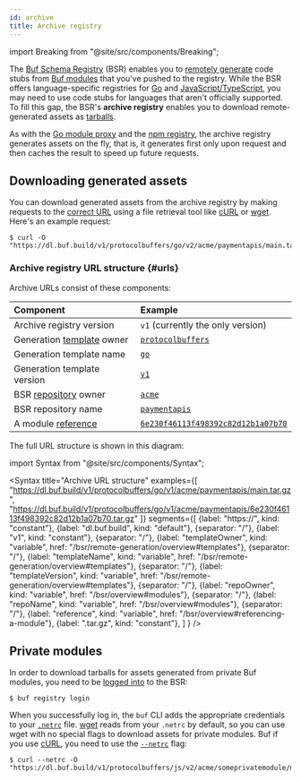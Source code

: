 ```yaml
---
id: archive
title: Archive registry
---
```


import Breaking from "@site/src/components/Breaking";

<Breaking 
  feature="The archive registry"
  version="alpha"
/>

The [Buf Schema Registry](../../bsr/overview.md) (BSR) enables you to [remotely generate](../remote-generation/overview.md) code stubs from [Buf modules](../../bsr/overview.md#modules) that you've pushed to the registry. While the BSR offers language-specific registries for [Go](go.md) and [JavaScript/TypeScript](js.md), you may need to use code stubs for languages that aren't officially supported. To fill this gap, the BSR's **archive registry** enables you to download remote-generated assets as [tarballs][tar].

As with the [Go module proxy](go.md) and the [npm registry](js.md), the archive registry generates assets on the fly, that is, it generates first only upon request and then caches the result to speed up future requests.

## Downloading generated assets

You can download generated assets from the archive registry by making requests to the [correct URL](#urls) using a file retrieval tool like [cURL] or [wget]. Here's an example request:

```terminal
$ curl -O "https://dl.buf.build/v1/protocolbuffers/go/v2/acme/paymentapis/main.tar.gz"
```

### Archive registry URL structure {#urls}

Archive URLs consist of these components:

Component | Example
:---------|:-------
Archive registry version | `v1` (currently the only version)
Generation [template](overview.md#templates) owner | [`protocolbuffers`](https://buf.build/protocolbuffers)
Generation template name | [`go`](https://buf.build/protocolbuffers/templates/go)
Generation template version | [`v1`](https://buf.build/protocolbuffers/templates/go)
BSR [repository](../../bsr/overview.md#modules) owner | [`acme`](https://buf.build/acme)
BSR repository name | [`paymentapis`](https://buf.build/acme/paymentapis)
A module [reference] | [`6e230f46113f498392c82d12b1a07b70`](https://buf.build/acme/paymentapis/tree/6e230f46113f498392c82d12b1a07b70)

The full URL structure is shown in this diagram:

import Syntax from "@site/src/components/Syntax";

<Syntax
  title="Archive URL structure"
  examples={[
    "https://dl.buf.build/v1/protocolbuffers/go/v1/acme/paymentapis/main.tar.gz",
    "https://dl.buf.build/v1/protocolbuffers/go/v1/acme/paymentapis/6e230f46113f498392c82d12b1a07b70.tar.gz"
  ]}
  segments={[
    {label: "https://", kind: "constant"},
    {label: "dl.buf.build", kind: "default"},
    {separator: "/"},
    {label: "v1", kind: "constant"},
    {separator: "/"},
    {label: "templateOwner", kind: "variable", href: "/bsr/remote-generation/overview#templates"},
    {separator: "/"},
    {label: "templateName", kind: "variable", href: "/bsr/remote-generation/overview#templates"},
    {separator: "/"},
    {label: "templateVersion", kind: "variable", href: "/bsr/remote-generation/overview#templates"},
    {separator: "/"},
    {label: "repoOwner", kind: "variable", href: "/bsr/overview#modules"},
    {separator: "/"},
    {label: "repoName", kind: "variable", href: "/bsr/overview#modules"},
    {separator: "/"},
    {label: "reference", kind: "variable", href: "/bsr/overview#referencing-a-module"},
    {label: ".tar.gz", kind: "constant"},
  ]
} />

## Private modules

In order to download tarballs for assets generated from private Buf modules, you need to be [logged into](../authentication.md) to the BSR:

```terminal
$ buf registry login
```

When you successfully log in, the `buf` CLI adds the appropriate credentials to your [`.netrc`](../authentication.md#netrc-file) file. [wget] reads from your `.netrc` by default, so you can use wget with no special flags to download assets for private modules. Buf if you use [cURL], you need to use the [`--netrc`][netrc] flag:

```terminal
$ curl --netrc -O "https://dl.buf.build/v1/protocolbuffers/js/v2/acme/someprivatemodule/main.tar.gz"
```

[curl]: https://everything.curl.dev
[gzip]: https://www.gnu.org/software/gzip
[netrc]: https://everything.curl.dev/usingcurl/netrc#enable-netrc
[reference]: ../overview.md#referencing-a-module
[repository]: ../overview.md#modules
[tar]: https://en.wikipedia.org/wiki/Tar_(computing)
[wget]: https://www.gnu.org/software/wget
[wkt]: https://developers.google.com/protocol-buffers/docs/reference/google.protobuf
